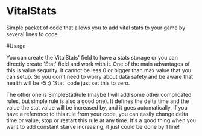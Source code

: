 # VitalStats
Simple packet of code that allows you to add vital stats to your game by several lines fo code.

#Usage

You can create the VitalStats' field to have a stats storage or you can directly create 'Stat' field and work with it. 
One of the main advantages of this is value sequrity. It cannot be less 0 or bigger than max value that you can setup. 
So you don't need to worry about data safety and be aware that health will be -5 :) 'Stat' code just set this to zero.

The other one is SimpleStatRule (maybe I will add some other complicated rules, but simple rule is also a good one). 
It defines the delta time and the value the stat value will be increased by, and it goes automatically. If you have a
reference to this rule from your code, you can easily change delta time or value, stop or restart this rule at any time.
It's a good thing when you want to add constant starve increasing, it just could be done by 1 line!

